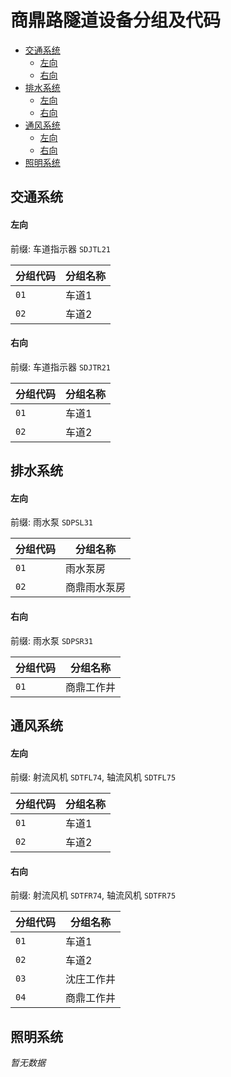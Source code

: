 # 商鼎路隧道设备分组及代码
- [交通系统](#交通系统)
  - [左向](#左向)
  - [右向](#右向)
- [排水系统](#排水系统)
  - [左向](#左向-1)
  - [右向](#右向-1)
- [通风系统](#通风系统)
  - [左向](#左向-2)
  - [右向](#右向-2)
- [照明系统](#照明系统)

## 交通系统
#### 左向
前缀: 车道指示器 `SDJTL21`

分组代码 | 分组名称
--------|---------
`01` | 车道1
`02` | 车道2

#### 右向
前缀: 车道指示器 `SDJTR21`

分组代码 | 分组名称
--------|---------
`01` | 车道1
`02` | 车道2

## 排水系统
#### 左向
前缀: 雨水泵 `SDPSL31`

分组代码 | 分组名称
--------|---------
`01` | 雨水泵房
`02` | 商鼎雨水泵房

#### 右向
前缀: 雨水泵 `SDPSR31`

分组代码 | 分组名称
--------|---------
`01` | 商鼎工作井

## 通风系统
#### 左向
前缀: 射流风机 `SDTFL74`, 轴流风机 `SDTFL75`

分组代码 | 分组名称
--------|---------
`01` | 车道1
`02` | 车道2

#### 右向
前缀: 射流风机 `SDTFR74`, 轴流风机 `SDTFR75`

分组代码 | 分组名称
--------|---------
`01` | 车道1
`02` | 车道2
`03` | 沈庄工作井
`04` | 商鼎工作井

## 照明系统
*暂无数据*
